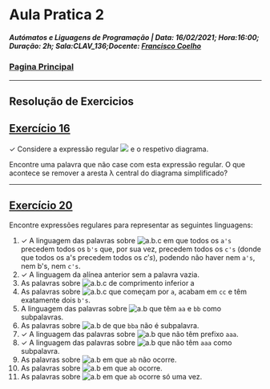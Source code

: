 # Aula Pratica 2  
##### *Autómatos e Liguagens de Programação* | **Data:** 16/02/2021; **Hora**:16:00; **Duração**: 2h; **Sala**:CLAV_136;**Docente**: [Francisco Coelho](../../#docentes)  
### [Pagina Principal](../../)
---
## Resolução de Exercicios
## [Exercício 16](https://home.uevora.pt/~fc/alp/01-palavras_linguagens_expressoes_regulares/01.90-exercicios.html#exerc%C3%ADcio-16)  
✓ Considere a expressão regular <img src="https://render.githubusercontent.com/render/math?math=\color{white}(11 \cup 0)^*(00 \cup 1)^*"> e o respetivo diagrama.

Encontre uma palavra que não case com esta expressão regular.
O que acontece se remover a aresta λ central do diagrama simplificado?  

---  
## [Exercício 20](https://home.uevora.pt/~fc/alp/01-palavras_linguagens_expressoes_regulares/01.90-exercicios.html#exerc%C3%ADcio-20)  
Encontre expressões regulares para representar as seguintes linguagens:  

1. ✓ A linguagem das palavras sobre ![a.b.c][a,b,c] em que todos os `a's` precedem todos os `b's` que, por sua vez, precedem todos os `c's` (donde que todos os a's precedem todos os $c's$), podendo não haver nem `a's`, nem b's, nem `c's`.  
2. ✓ A linguagem da alínea anterior sem a palavra vazia.  
3. As palavras sobre ![a.b.c][a,b,c] de comprimento inferior a  
4. As palavras sobre ![a.b.c][a,b,c] que começam por `a`, acabam em `cc` e têm exatamente dois `b's`.  
5. A linguagem das palavras sobre ![a.b][a,b] que têm `aa` e `bb` como subpalavras.  
6. As palavras sobre ![a.b][a,b] de que `bba` não é subpalavra.  
7. ✓ A linguagem das palavras sobre ![a.b][a,b] que não têm prefixo `aaa`.  
8. ✓ A linguagem das palavras sobre ![a.b][a,b] que não têm `aaa` como subpalavra.  
9. As palavras sobre ![a.b][a,b] em que `ab` não ocorre.  
10. As palavras sobre ![a.b][a,b] em que `ab` ocorre.  
11. As palavras sobre ![a.b][a,b] em que `ab` ocorre só uma vez.  

[a,b]: https://render.githubusercontent.com/render/math?math=\color{white}{a,b\}
[a,b,c]: https://render.githubusercontent.com/render/math?math=\color{white}{a,b,c\}